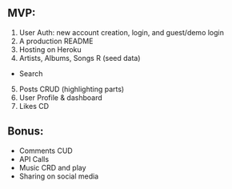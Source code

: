 ## MVP:
1. User Auth: new account creation, login, and guest/demo login
2. A production README
3. Hosting on Heroku
4. Artists, Albums, Songs R (seed data)
  + Search
5. Posts CRUD (highlighting parts)
6. User Profile & dashboard
7. Likes CD

## Bonus:
+ Comments CUD
+ API Calls
+ Music CRD and play
+ Sharing on social media
